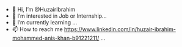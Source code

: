 - 👋 Hi, I’m @HuzairIbrahim
- 👀 I’m interested in Job or Internship...
- 🌱 I’m currently learning ...
- 📫 How to reach me https://www.linkedin.com/in/huzair-ibrahim-mohammed-anis-khan-b91221211/ ...

<!---
Huzair07/Huzair07 is a ✨ special ✨ repository because its `README.md` (this file) appears on your GitHub profile.
You can click the Preview link to take a look at your changes.
--->
